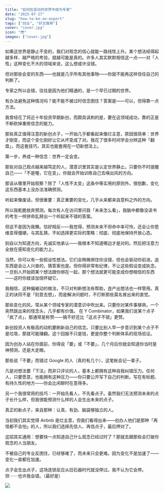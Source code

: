 ```yaml
---
title: "如何在变动的世界中成为专家"
date: "2025-07-27"
slug: "how-to-be-an-expert"
tags: ["创业", "好文推荐"]
cover: "cover.jpg"
icon: "😎"
images: ["cover.jpg"]
---
```

如果这世界是静止不变的，我们对观念的信心就能一路线性上升。某个想法经得起越多样、越严格的考验，就越可能是真的。许多人其实默默相信这一点——对「人性」这种变化不大的领域来说，这么想或许没错。



但对那些会变的东西——也就是几乎所有其他事物——你就不能再这样信任自己的判断了。



专家之所以会错，往往是因为他们精通的，是一个早已过期的世界。



有办法避免这种情况吗？能不能不被过时信念困住？答案是——可以，但得靠一点方法。



我曾经花了将近十年投资早期新创，而颇具讽刺的是，要在这领域成功，靠的正是不断砍掉重练信念的能力。



那些真正值得注意的新创点子，一开始几乎都看起来像烂主意，原因很简单：世界才刚变，而这个变化刚好让它从坏变成了对。我花了很多时间学会分辨这种「翻盘」，而这套技巧，其实也能套用在一切新想法上。



第一步，养成一种信念：世界一定会变。



那些对自己观点越来越笃定的人，潜意识里其实是认定世界静止。只要你不时提醒自己——「不是喔，它在变」，你就会开始训练自己去嗅出风的方向。



那该从哪里开始观察？除了「人性不太变」这条中等实用的原则外，很抱歉，变化这东西基本上没办法准确预测。



听起来像废话，但很重要：真正重要的变化，几乎从来都来自意料之外的方向。



所以我乾脆放弃预测。每次有人在访问里问我「未来怎么看」，我脑中都像没读书的考生一样拼命乱掰出一个听起来不错的答案。



但这不是因为我懒。恰好相反——我觉得，预测未来不但命中率可怜，还会让你思维变得僵硬。与其乱猜，不如选择更实际的策略：彻底、彻底地保持开放心态。



别自以为知道方向，先诚实地承认——我根本不知道哪边才是对的。然后把注意力全放在感知变化的能力上。



当然，你可以有一些假设性想法。它们会稍微绑住你没错，但也会驱动你前进。追东西是会让人兴奋的，猜答案也是。但你得非常有纪律，不让这些假设变成执念。
一旦别人开始把某个想法跟你绑在一起，那个想法就更可能变成你想相信的东西——这时你就该加倍怀疑它。



我相信，这种偏被动的做法，不只对判断想法有帮助，连产出想法也一样管用。真正的诀窍不是「刻意去想」，而是解决问题时，不打断那些莫名冒出来的直觉。



那些变化的风，常从某个领域专家的潜意识中吹出来。只要你对某件事够熟，一个突然跳出来的怪念头，几乎都有价值。
在 Y Combinator，如果我们说某个点子「疯了点」，那通常是称赞——搞不好还比「这点子不错」更赞。



新创投资人有极高的动机要刷新自己的信念。只要比别人早一步意识到某个点子不是垃圾，那就可能赚翻。这个回报不只是钱，更是你整个判断体系的现场验证。



因为创办人站在你面前，你得说「要」或「不要」，几个月后你就会知道你当时是神预测，还是大走眼。



那些说「不要」而错过 Google 的人（真的有几个），这笔帐会记一辈子。



凡是对想法要「下注」而非只评论的人，基本上都拥有这种自我纠错压力。任何人，只要愿意，也能拥有这种压力——你只要公开写下自己的判断。写在有标题、有持久性的地方——你会比闲聊时在意得多。



另一个我很常用的技巧：一开始先看人，不先看点子。虽然我们无法预测未来的点子长什么样，但我很能预测什么样的人会生出未来的点子。



真正的新点子，来自那种：认真、有劲、脑袋够独立的人。



当初我们其实觉得 Airbnb 是烂主意，但我们看得出来——创办人他们是那种「再怪都不会怕」的人，所以我们选择先信人、再信点子，最后押对了。



这招其实通用：想要快一点知道自己什么观念已经过时了？那就去跟那些会打破你观念的人当朋友。



不被自己的专业反困住，已经够难了，而未来只会更难。因为变化不是加速了——变化一直都在加速。



点子会生出点子，这场连锁反应从旧石器时代就没停过。我不认为它会停。
但⋯⋯也许我会错。（最好是）




![](https://prod-files-secure.s3.us-west-2.amazonaws.com/112d0858-5090-4d34-a606-b75eb8d65fd2/46476355-9cf3-4e99-9b7a-3531bc426380/1000202064.png?X-Amz-Algorithm=AWS4-HMAC-SHA256&X-Amz-Content-Sha256=UNSIGNED-PAYLOAD&X-Amz-Credential=ASIAZI2LB466X5HTMJU4%2F20251026%2Fus-west-2%2Fs3%2Faws4_request&X-Amz-Date=20251026T051259Z&X-Amz-Expires=3600&X-Amz-Security-Token=IQoJb3JpZ2luX2VjEMr%2F%2F%2F%2F%2F%2F%2F%2F%2F%2FwEaCXVzLXdlc3QtMiJHMEUCIQDlRJRKVE1PrrObux4AjO6QOKRs8Ogyr9Hj8Zu6kCeVYwIgZ4diBGszilSYoBEmeLruFdYmY8NgsBLCNK%2Fh8lxJ0DgqiAQIgv%2F%2F%2F%2F%2F%2F%2F%2F%2F%2FARAAGgw2Mzc0MjMxODM4MDUiDIqsVs3scLTJXwZkPyrcA%2ByH47Pj62Zcev9XrsVxvat2oubVkUv48%2BKPJLquLPac3W8WdD9l96UFNgELJkJFKDDlih0TqImiSiMmSM7oohcyJ9GuVBYlNIEDY5zIUQQ9EaBpEJQP4v7zwnpeEIObFFx7hVr1i6RiZeLplYGWLYCQnPMrR%2F%2BkeJ9YeJHPnFImW9TaNvyH4UtVKu47g0twLUcXWh6XUy%2B07qfAK2UNOIaVdwEilUvYVMeaFshHMYbIC6UQs8Rhvni67pzTjU3%2Bv8hOKuzOT9KHfLSKwRTkhZo6SV8D9meY3Njhmw%2BROrurLO6oLcI8cIZ8btvJtnJjOimwkyfoZBwjxnV1JIi0jdQjw80xzn9lnZnUiJTlTuwdkXVeVqa5cQYRUYYlkY%2BkHa1ZvWdPdUnGwHoRJfXJNk6gTekiT5lfyifQ2AoVt1P7cXeA8Wvqc6WH8ZTde578R%2BSXsDo4Dml2SASYMktnNUPWsMzEECKDISRzaJSBhiEU%2BUMBA%2F6EUWMu%2FFuvtqXl%2BdGKyySGV9i%2B%2FLsXs5woJ2wLErkeBQdl53fmFaS8xEnw%2BdnB6mnD%2F7rSmaK%2FulgktohQGFQ%2BmGzbu5cjOEldKsf3BOYQmuGadqYSZoK6QNdjWMy8zVdjSnpm1HK%2FMO3v9ccGOqUBYZneS6hmFbUzN%2BtudHtvVqLwq7siK8JaGt3WIXdvyrtVMRdOn9PJ2EJpECsRfpIr4uqZjQAPv4idrBU0wzSStfUirIpAQaHkZX6EROgIbJzXlIN6Sex9H1IHoL8DvdzBb6162aZQcdAVzsM%2Bm0agWGhpJNEEdupUZK5YaHQsaSuR6SpSIzXMXwfhD629Wf5PAIKrs6yJUzqyz1Lbz3b0vCxmSxza&X-Amz-Signature=ceae23b3187c4fe77507f97d50695af92bfc3e4fda75ca884983349af08db94a&X-Amz-SignedHeaders=host&x-amz-checksum-mode=ENABLED&x-id=GetObject)

